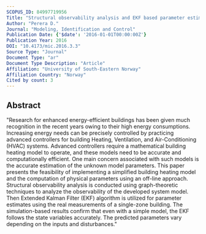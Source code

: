 ```yaml
---
SCOPUS_ID: 84997719956
Title: "Structural observability analysis and EKF based parameter estimation of building heating models"
Author: "Perera D."
Journal: "Modeling, Identification and Control"
Publication Date: {'$date': '2016-01-01T00:00:00Z'}
Publication Year: 2016
DOI: "10.4173/mic.2016.3.3"
Source Type: "Journal"
Document Type: "ar"
Document Type Description: "Article"
Affiliation: "University of South-Eastern Norway"
Affiliation Country: "Norway"
Cited by count: 3
---
```


## Abstract
"Research for enhanced energy-efficient buildings has been given much recognition in the recent years owing to their high energy consumptions. Increasing energy needs can be precisely controlled by practicing advanced controllers for building Heating, Ventilation, and Air-Conditioning (HVAC) systems. Advanced controllers require a mathematical building heating model to operate, and these models need to be accurate and computationally efficient. One main concern associated with such models is the accurate estimation of the unknown model parameters. This paper presents the feasibility of implementing a simplified building heating model and the computation of physical parameters using an off-line approach. Structural observability analysis is conducted using graph-theoretic techniques to analyze the observability of the developed system model. Then Extended Kalman Filter (EKF) algorithm is utilized for parameter estimates using the real measurements of a single-zone building. The simulation-based results confirm that even with a simple model, the EKF follows the state variables accurately. The predicted parameters vary depending on the inputs and disturbances."
